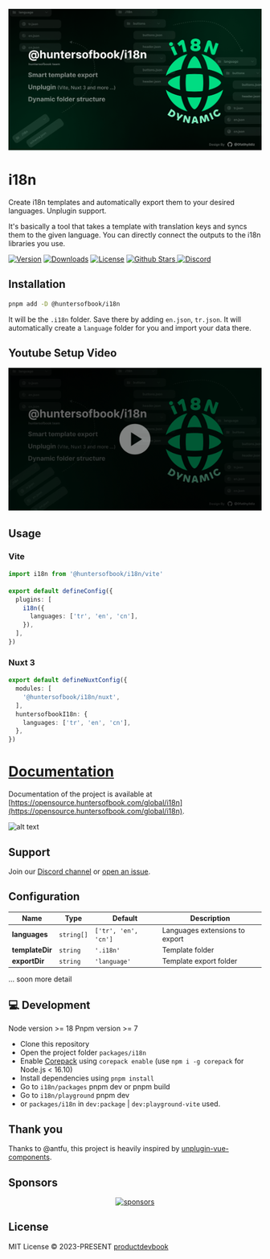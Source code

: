 ![alt text](https://github.com/huntersofbook/i18n/blob/main/.github/assets/i18n.png?raw=true)

# i18n

Create i18n templates and automatically export them to your desired languages. Unplugin support.

It's basically a tool that takes a template with translation keys and syncs them to the given language. You can directly connect the outputs to the i18n libraries you use.

<p>
      <a href="https://www.npmjs.com/package/@huntersofbook/i18n"><img src="https://img.shields.io/npm/v/@huntersofbook/i18n.svg?style=flat&colorA=002438&colorB=28CF8D" alt="Version"></a>
      <a href="https://www.npmjs.com/package/@huntersofbook/i18n"><img src="https://img.shields.io/npm/dm/@huntersofbook/i18n.svg?style=flat&colorA=002438&colorB=28CF8D" alt="Downloads"></a>
      <a href="./LICENSE"><img src="https://img.shields.io/github/license/huntersofbook/i18n.svg?style=flat&colorA=002438&colorB=28CF8D" alt="License"></a>
      <a href="https://github.com/huntersofbook/i18n">
      <img src="https://img.shields.io/github/stars/huntersofbook/i18n.svg?style=social&label=Star&maxAge=2592000" alt="Github Stars"> </a>
      <a href="https://chat.huntersofbook.com"> <img src="https://img.shields.io/discord/1008640116564181023?color=7289da&label=Discord&logo=discord&logoColor=white" alt="Discord"></a>
</p>

## Installation

```bash
pnpm add -D @huntersofbook/i18n
```
It will be the `.i18n` folder. Save there by adding `en.json`, `tr.json`. It will automatically create a `language` folder for you and import your data there.

## Youtube Setup Video

[![Youtube](https://github.com/huntersofbook/i18n/blob/main/.github/assets/youtube_cover.png?raw=true)](https://www.youtube.com/watch?v=b33Zk0LfKkM)


## Usage

### Vite

```ts
import i18n from '@huntersofbook/i18n/vite'

export default defineConfig({
  plugins: [
    i18n({
      languages: ['tr', 'en', 'cn'],
    }),
  ],
})
```

### Nuxt 3
```ts
export default defineNuxtConfig({
  modules: [
    '@huntersofbook/i18n/nuxt',
  ],
  huntersofbookI18n: {
    languages: ['tr', 'en', 'cn'],
  },
})
```


# [Documentation](https://opensource.huntersofbook.com/global/i18n)
Documentation of the project is available at [https://opensource.huntersofbook.com/global/i18n](https://opensource.huntersofbook.com/global/i18n).

![alt text](https://github.com/huntersofbook/i18n/blob/main/.github/assets/i18n/i18n_works.png?raw=true)

## Support

Join our [Discord channel](https://discord.gg/xAj9uqMrjC) or [open an issue](https://github.com/huntersofbook/i18n/issues).

## Configuration

| Name | Type | Default | Description |
| --- | --- | --- | --- |
| **languages** | `string[]` | `['tr', 'en', 'cn']` | Languages extensions to export |
| **templateDir** | `string` | `'.i18n'` | Template folder |
| **exportDir** | `string` | `'language'` | Template export folder |
... soon more detail


## 💻 Development
Node version >= 18
Pnpm version >= 7

- Clone this repository
- Open the project folder `packages/i18n` 
- Enable [Corepack](https://github.com/nodejs/corepack) using `corepack enable` (use `npm i -g corepack` for Node.js < 16.10)
- Install dependencies using `pnpm install`
- Go to `i18n/packages` pnpm dev or pnpm build
- Go to `i18n/playground` pnpm dev
- or `packages/i18n` in `dev:package` | `dev:playground-vite` used.



## Thank you
Thanks to @antfu, this project is heavily inspired by [unplugin-vue-components](https://github.com/antfu/unplugin-vue-components).

## Sponsors

<p align="center">
  <a href="https://cdn.jsdelivr.net/gh/oku-ui/static/sponsors/sponsors.svg">
    <img alt="sponsors" src='https://cdn.jsdelivr.net/gh/oku-ui/static/sponsors/sponsors.svg'/>
  </a>
</p>


## License

MIT License © 2023-PRESENT [productdevbook](https://github.com/productdevbook)